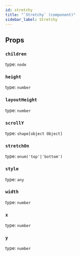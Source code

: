 ```yaml
---
id: stretchy
title: "`Stretchy` (component)"
sidebar_label: Stretchy
---
```



Props
-----

### `children`

type: `node`


### `height`

type: `number`


### `layoutHeight`

type: `number`


### `scrollY`

type: `shape[object Object]`


### `stretchOn`

type: `enum('top'|'bottom')`


### `style`

type: `any`


### `width`

type: `number`


### `x`

type: `number`


### `y`

type: `number`

